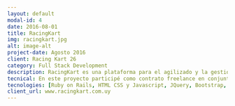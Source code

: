```yaml
---
layout: default
modal-id: 4
date: 2016-08-01
title: RacingKart
img: racingkart.jpg
alt: image-alt
project-date: Agosto 2016
client: Racing Kart 26
category: Full Stack Development
description: RacingKart es una plataforma para el agilizado y la gestión del almacenamiento de las carreras corridas en una pista de Kartings de la ciudad de Canelones. Tiene como objetivo poder medir los tiempos de una carrera en tiempo real, ingresando manualmente cada vez que un corredor finaliza una vuelta, y al finalizar la misma la generación de un reporte para ser entregado a cada uno de los corredores.
tecnical: En este proyecto participé como contrato freelance en conjunto con otro desarrollador por el desarrollo completo de la aplicación.
tecnologies: [Ruby on Rails, HTML CSS y Javascript, JQuery, Bootstrap, Postgres, Heroku]
client_url: www.racingkart.com.uy
---
```

